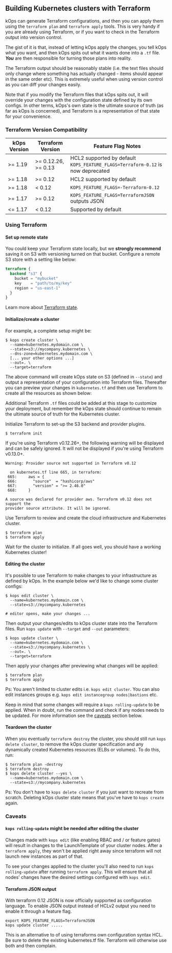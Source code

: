 ## Building Kubernetes clusters with Terraform

kOps can generate Terraform configurations, and then you can apply them using the `terraform plan` and `terraform apply` tools. This is very handy if you are already using Terraform, or if you want to check in the Terraform output into version control.

The gist of it is that, instead of letting kOps apply the changes, you tell kOps what you want, and then kOps spits out what it wants done into a `.tf` file. **_You_** are then responsible for turning those plans into reality.

The Terraform output should be reasonably stable (i.e. the text files should only change where something has actually changed - items should appear in the same order etc). This is extremely useful when using version control as you can diff your changes easily.

Note that if you modify the Terraform files that kOps spits out, it will override your changes with the configuration state defined by its own configs. In other terms, kOps's own state is the ultimate source of truth (as far as kOps is concerned), and Terraform is a representation of that state for your convenience.

### Terraform Version Compatibility
| kOps Version | Terraform Version | Feature Flag Notes |
|--------------|-------------------|--------------------|
| >= 1.19      | >= 0.12.26, >= 0.13 | HCL2 supported by default <br>`KOPS_FEATURE_FLAGS=Terraform-0.12` is now deprecated |
| >= 1.18      | >= 0.12             | HCL2 supported by default |
| >= 1.18      | < 0.12              | `KOPS_FEATURE_FLAGS=-Terraform-0.12` |
| >= 1.17      | >= 0.12             | `KOPS_FEATURE_FLAGS=TerraformJSON` outputs JSON |
| <= 1.17      | < 0.12              | Supported by default |

### Using Terraform

#### Set up remote state

You could keep your Terraform state locally, but we **strongly recommend** saving it on S3 with versioning turned on that bucket. Configure a remote S3 store with a setting like below:

```terraform
terraform {
  backend "s3" {
    bucket = "mybucket"
    key    = "path/to/my/key"
    region = "us-east-1"
  }
}
```

Learn more about [Terraform state](https://www.terraform.io/docs/state/remote.html).

#### Initialize/create a cluster

For example, a complete setup might be:

```
$ kops create cluster \
  --name=kubernetes.mydomain.com \
  --state=s3://mycompany.kubernetes \
  --dns-zone=kubernetes.mydomain.com \
  [... your other options ...]
  --out=. \
  --target=terraform
```

The above command will create kOps state on S3 (defined in `--state`) and output a representation of your configuration into Terraform files. Thereafter you can preview your changes in `kubernetes.tf` and then use Terraform to create all the resources as shown below:

Additional Terraform `.tf` files could be added at this stage to customize your deployment, but remember the kOps state should continue to remain the ultimate source of truth for the Kubernetes cluster.

Initialize Terraform to set-up the S3 backend and provider plugins.

```
$ terraform init
```

If you're using Terraform v0.12.26+, the following warning will be displayed and can be safely ignored. It will not be displayed if you're using Terraform v0.13.0+.

```
Warning: Provider source not supported in Terraform v0.12

  on kubernetes.tf line 665, in terraform:
 665:     aws = {
 666:       "source"  = "hashicorp/aws"
 667:       "version" = ">= 2.46.0"
 668:     }

A source was declared for provider aws. Terraform v0.12 does not support the   
provider source attribute. It will be ignored.
```

Use Terraform to review and create the cloud infrastructure and Kubernetes cluster.

```
$ terraform plan
$ terraform apply
```

Wait for the cluster to initialize. If all goes well, you should have a working Kubernetes cluster!

#### Editing the cluster

It's possible to use Terraform to make changes to your infrastructure as defined by kOps. In the example below we'd like to change some cluster configs:

```
$ kops edit cluster \
  --name=kubernetes.mydomain.com \
  --state=s3://mycompany.kubernetes

# editor opens, make your changes ...
```

Then output your changes/edits to kOps cluster state into the Terraform files. Run `kops update` with `--target` and `--out` parameters:

```
$ kops update cluster \
  --name=kubernetes.mydomain.com \
  --state=s3://mycompany.kubernetes \
  --out=. \
  --target=terraform
```

Then apply your changes after previewing what changes will be applied:

```
$ terraform plan
$ terraform apply
```

Ps: You aren't limited to cluster edits i.e. `kops edit cluster`. You can also edit instances groups e.g. `kops edit instancegroup nodes|bastions` etc.

Keep in mind that some changes will require a `kops rolling-update` to be applied. When in doubt, run the command and check if any nodes needs to be updated. For more information see the [caveats](#caveats) section below.

#### Teardown the cluster

When you eventually `terraform destroy` the cluster, you should still run `kops delete cluster`, to remove the kOps cluster specification and any dynamically created Kubernetes resources (ELBs or volumes). To do this, run:

```
$ terraform plan -destroy
$ terraform destroy
$ kops delete cluster --yes \
  --name=kubernetes.mydomain.com \
  --state=s3://mycompany.kubernetes
```

Ps: You don't have to `kops delete cluster` if you just want to recreate from scratch. Deleting kOps cluster state means that you've have to `kops create` again.

### Caveats

#### `kops rolling-update` might be needed after editing the cluster

Changes made with `kops edit` (like enabling RBAC and / or feature gates) will result in changes to the LaunchTemplate of your cluster nodes. After a `terraform apply`, they won't be applied right away since terraform will not launch new instances as part of that.

To see your changes applied to the cluster you'll also need to run `kops rolling-update` after running `terraform apply`. This will ensure that all nodes' changes have the desired settings configured with `kops edit`.

#### Terraform JSON output

With terraform 0.12 JSON is now officially supported as configuration language. To enable JSON output instead of HCLv2 output you need to enable it through a feature flag.

```
export KOPS_FEATURE_FLAGS=TerraformJSON
kops update cluster .....
```

This is an alternative to of using terraforms own configuration syntax HCL. Be sure to delete the existing kubernetes.tf file. Terraform will otherwise use both and then complain. 
